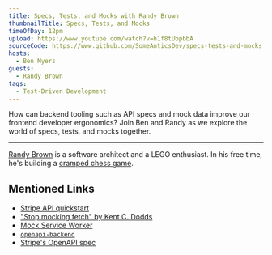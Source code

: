 ```yaml
---
title: Specs, Tests, and Mocks with Randy Brown
thumbnailTitle: Specs, Tests, and Mocks
timeOfDay: 12pm
upload: https://www.youtube.com/watch?v=h1f8tUbpbbA
sourceCode: https://www.github.com/SomeAnticsDev/specs-tests-and-mocks
hosts:
  - Ben Myers
guests:
  - Randy Brown
tags:
  - Test-Driven Development
---
```


How can backend tooling such as API specs and mock data improve our frontend developer ergonomics? Join Ben and Randy as we explore the world of specs, tests, and mocks together.

---

[Randy Brown](https://twitter.com/thatrandybrown) is a software architect and a LEGO enthusiast. In his free time, he's building a [cramped chess game](https://twitter.com/kingsidegame).

## Mentioned Links

* [Stripe API quickstart](https://stripe.com/docs/development/quickstart#test-api-request)
* ["Stop mocking fetch" by Kent C. Dodds](https://kentcdodds.com/blog/stop-mocking-fetch)
* [Mock Service Worker](https://mswjs.io/)
* [`openapi-backend`](https://www.npmjs.com/package/openapi-backend)
* [Stripe's OpenAPI spec](https://github.com/stripe/openapi/blob/master/openapi/spec3.json)